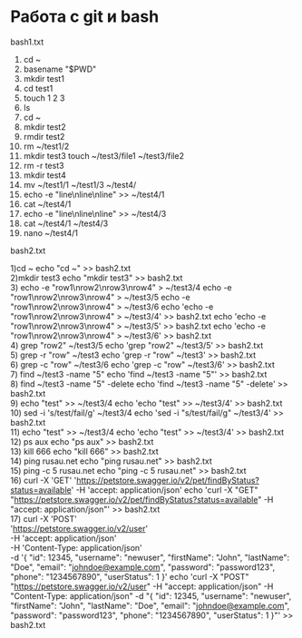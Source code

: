 # Работа с git и bash  
bash1.txt  

1) cd ~
2) basename "$PWD"
3) mkdir test1
4) cd test1
5) touch 1 2 3
6) ls
7) cd ~
8) mkdir test2
9) rmdir test2
10) rm ~/test1/2
11) mkdir test3 touch ~/test3/file1 ~/test3/file2
12) rm -r test3
13) mkdir test4
14) mv ~/test1/1 ~/test1/3 ~/test4/
15) echo -e "line\nline\nline" >> ~/test4/1
16) cat ~/test4/1
17) echo -e "line\nline\nline" >> ~/test4/3
18) cat ~/test4/1 ~/test4/3
19) nano ~/test4/1


bash2.txt 

1)cd ~ echo "cd ~" >> bash2.txt  
2)mkdir test3 echo "mkdir test3" >> bash2.txt  
3) echo -e "row1\nrow2\nrow3\nrow4" > ~/test3/4
echo -e "row1\nrow2\nrow3\nrow4" > ~/test3/5
echo -e "row1\nrow2\nrow3\nrow4" > ~/test3/6
echo 'echo -e "row1\nrow2\nrow3\nrow4" > ~/test3/4' >> bash2.txt
echo 'echo -e "row1\nrow2\nrow3\nrow4" > ~/test3/5' >> bash2.txt
echo 'echo -e "row1\nrow2\nrow3\nrow4" > ~/test3/6' >> bash2.txt  
4) grep "row2" ~/test3/5
echo 'grep "row2" ~/test3/5' >> bash2.txt  
5) grep -r "row" ~/test3
echo 'grep -r "row" ~/test3' >> bash2.txt  
6) grep -c "row" ~/test3/6
echo 'grep -c "row" ~/test3/6' >> bash2.txt  
7) find ~/test3 -name "5"
echo 'find ~/test3 -name "5"' >> bash2.txt  
8) find ~/test3 -name "5" -delete
echo 'find ~/test3 -name "5" -delete' >> bash2.txt  
9) echo "test" >> ~/test3/4
echo 'echo "test" >> ~/test3/4' >> bash2.txt  
10) sed -i 's/test/fail/g' ~/test3/4
echo 'sed -i "s/test/fail/g" ~/test3/4' >> bash2.txt  
11) echo "test" >> ~/test3/4
echo 'echo "test" >> ~/test3/4' >> bash2.txt  
12) ps aux
echo "ps aux" >> bash2.txt  
13)  kill 666
echo "kill 666" >> bash2.txt  
14) ping rusau.net
echo "ping rusau.net" >> bash2.txt  
15) ping -c 5 rusau.net
echo "ping -c 5 rusau.net" >> bash2.txt  
16) curl -X 'GET' 'https://petstore.swagger.io/v2/pet/findByStatus?status=available' -H 'accept: application/json'
echo 'curl -X "GET" "https://petstore.swagger.io/v2/pet/findByStatus?status=available" -H "accept: application/json"' >> bash2.txt  
17) curl -X 'POST' \
  'https://petstore.swagger.io/v2/user' \
  -H 'accept: application/json' \
  -H 'Content-Type: application/json' \
  -d '{
  "id": 12345,
  "username": "newuser",
  "firstName": "John",
  "lastName": "Doe",
  "email": "johndoe@example.com",
  "password": "password123",
  "phone": "1234567890",
  "userStatus": 1
}'
echo 'curl -X "POST" "https://petstore.swagger.io/v2/user" -H "accept: application/json" -H "Content-Type: application/json" -d "{ \"id\": 12345, \"username\": \"newuser\", \"firstName\": \"John\", \"lastName\": \"Doe\", \"email\": \"johndoe@example.com\", \"password\": \"password123\", \"phone\": \"1234567890\", \"userStatus\": 1 }"' >> bash2.txt
